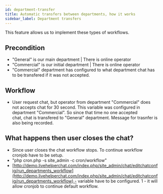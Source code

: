 ```yaml
---
id: department-transfer
title: Automatic transfers between departments, how it works
sidebar_label: Department transfers
---
```


This feature allows us to implement these types of workflows.

## Precondition

*   "General" is our main department | There is online operator
*   "Commercial" is our initial department | There is online operator
*   "Commercial" department has configured to what department chat has to be transfered if it was not accepted.

## Workflow

*   User request chat, but operator from department "Commercial" does not accepts chat for 30 second. This variable was configured in department "Commercial". So since that time no one accepted chat, chat is transfered to "General" department. Message for trasnfer is also being recorded.

## What happens then user closes the chat?

*   Since user closes the chat workflow stops. To continue workflow cronjob have to be setup.
*   "php cron.php -s site_admin -c cron/workflow"
*   [http://demo.livehelperchat.com/index.php/site_admin/chat/editchatconfig/run_departments_workflow](http://demo.livehelperchat.com/index.php/site_admin/chat/editchatconfig/run_departments_workflow) - variable have to be configured. 1 - it will allow cronjob to continue default workflow.